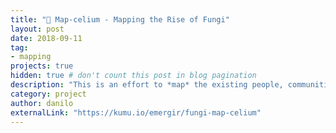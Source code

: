 ```yaml
---
title: "🍄 Map-celium - Mapping the Rise of Fungi"
layout: post
date: 2018-09-11
tag:
- mapping
projects: true
hidden: true # don't count this post in blog pagination
description: "This is an effort to *map* the existing people, communities, movements, organizations, and initiatives that recognize the power of *fungi* to provide guidance in the wake of the Antropocene."
category: project
author: danilo
externalLink: "https://kumu.io/emergir/fungi-map-celium"
---
```

